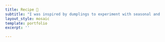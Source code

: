 ```yaml
---
title: Recipe 💭
subtitle: "I was inspired by dumplings to experiment with seasonal and local ingredients. It brings me an opportunity to try creative combinations of **dough skins**, **fillings**, **ways of preparing** and **sauces spontaneously**. Please enjoy a craft rhythm of cooking. Take a simple ingredient that is going out of date and turn it in gold. Let's think outside the box and explore ingredients around local groceries to play with the imagination of zero-waste home cooking."
layout_style: mosaic
template: portfolio
excerpt: ''

---
```

